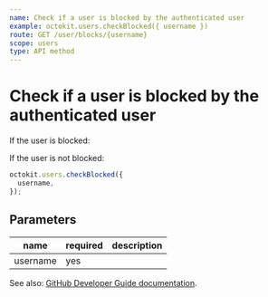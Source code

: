 ```yaml
---
name: Check if a user is blocked by the authenticated user
example: octokit.users.checkBlocked({ username })
route: GET /user/blocks/{username}
scope: users
type: API method
---
```


# Check if a user is blocked by the authenticated user

If the user is blocked:

If the user is not blocked:

```js
octokit.users.checkBlocked({
  username,
});
```

## Parameters

<table>
  <thead>
    <tr>
      <th>name</th>
      <th>required</th>
      <th>description</th>
    </tr>
  </thead>
  <tbody>
    <tr><td>username</td><td>yes</td><td>

</td></tr>
  </tbody>
</table>

See also: [GitHub Developer Guide documentation](https://docs.github.com/rest/reference/users#check-if-a-user-is-blocked-by-the-authenticated-user).

